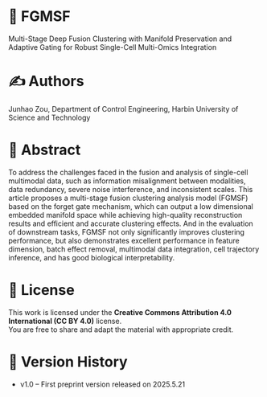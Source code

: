 # 📄 FGMSF
Multi-Stage Deep Fusion Clustering with Manifold Preservation and Adaptive Gating for Robust Single-Cell Multi-Omics Integration

# ✍️ Authors
Junhao Zou, Department of Control Engineering, Harbin University of Science and Technology

# 🧠 Abstract
To address the challenges faced in the fusion and analysis of single-cell multimodal data, such as information misalignment between modalities, data redundancy, severe noise interference, and inconsistent scales. This article proposes a multi-stage fusion clustering analysis model (FGMSF) based on the forget gate mechanism, which can output a low dimensional embedded manifold space while achieving high-quality reconstruction results and efficient and accurate clustering effects. And in the evaluation of downstream tasks, FGMSF not only significantly improves clustering performance, but also demonstrates excellent performance in feature dimension, batch effect removal, multimodal data integration, cell trajectory inference, and has good biological interpretability.

# 📜 License
This work is licensed under the **Creative Commons Attribution 4.0 International (CC BY 4.0)** license.  
You are free to share and adapt the material with appropriate credit.

# 🧭 Version History
- v1.0 – First preprint version released on 2025.5.21
